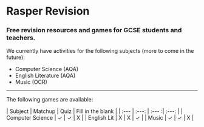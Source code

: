 # Rasper Revision
### Free revision resources and games for GCSE students and teachers.

We currently have activities for the following subjects (more to come in the future):
- Computer Science (AQA)
- English Literature (AQA)
- Music (OCR)

---

The following games are available:

| Subject | Matchup | Quiz | Fill in the blank |
| :--- | :---: | :--- :| :---: |
| Computer Science | ✓ | ✓ | X |
| English Lit | X | X | ✓ |
| Music | ✓ | ✓ | X |
